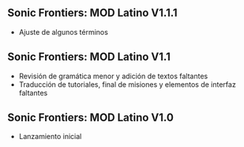 ## Sonic Frontiers: MOD Latino V1.1.1
- Ajuste de algunos términos

## Sonic Frontiers: MOD Latino V1.1
- Revisión de gramática menor y adición de textos faltantes
- Traducción de tutoriales, final de misiones y elementos de interfaz faltantes

## Sonic Frontiers: MOD Latino V1.0
- Lanzamiento inicial
